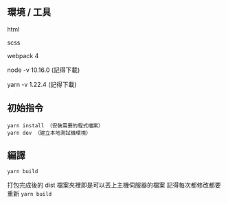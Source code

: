 
## 環境 / 工具

html

scss

webpack 4

node -v 10.16.0 (記得下載)

yarn -v 1.22.4 (記得下載)

## 初始指令

```
yarn install （安裝需要的程式檔案）
yarn dev （建立本地測試機環境）
```

## 編譯

```
yarn build
```
打包完成後的 dist 檔案夾裡即是可以丟上主機伺服器的檔案
記得每次都修改都要重新 ``yarn build``
